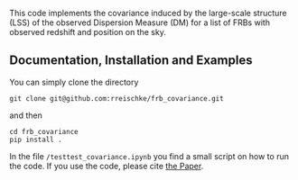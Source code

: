 This code implements the covariance induced by the large-scale structure (LSS) of the observed Dispersion Measure (DM) for a list of FRBs with observed redshift and position on the sky.

## Documentation, Installation and Examples
You can simply clone the directory
```shell
git clone git@github.com:rreischke/frb_covariance.git
```
and then 
```shell
cd frb_covariance
pip install .
```
In the file ``/testtest_covariance.ipynb`` you find a small script on how to run the code. If you use the code, please cite [the Paper](https://ui.adsabs.harvard.edu/abs/2023MNRAS.524.2237R/abstract).

